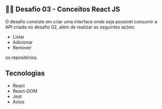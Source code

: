 ## 🐱‍💻 Desafio 03 - Conceitos React JS

O desafio consiste em criar uma interface onde seja possivel consumir a API criada no desafio 02, além de realizar as seguintes ações:

- Listar
- Adicionar
- Remover

os repositórios.

## Tecnologias 

- React
- React-DOM
- Jest
- Axios

